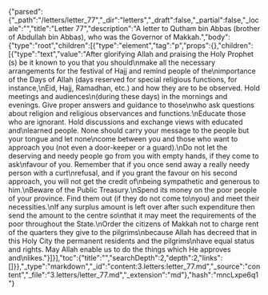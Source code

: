 {"parsed":{"_path":"/letters/letter_77","_dir":"letters","_draft":false,"_partial":false,"_locale":"","title":"Letter 77","description":"A letter to Qutham bin Abbas (brother of Abdullah bin Abbas), who was the Governor of Makkah.","body":{"type":"root","children":[{"type":"element","tag":"p","props":{},"children":[{"type":"text","value":"After glorifying Allah and praising the Holy Prophet (s) be it known to you that you should\nmake all the necessary arrangements for the festival of Hajj and remind people of the\nimportance of the Days of Allah (days reserved for special religious functions, for instance,\nEid, Hajj, Ramadhan, etc.) and how they are to be observed. Hold meetings and audiences\n(during these days) in the mornings and evenings. Give proper answers and guidance to those\nwho ask questions about religion and religious observances and functions.\nEducate those who are ignorant. Hold discussions and exchange views with educated and\nlearned people. None should carry your message to the people but your tongue and let none\ncome between you and those who want to approach you (not even a door-keeper or a guard).\nDo not let the deserving and needy people go from you with empty hands, if they come to ask\nfavour of you. Remember that if you once send away a really needy person with a curt\nrefusal, and if you grant the favour on his second approach, you will not get the credit of\nbeing sympathetic and generous to him.\nBeware of the Public Treasury.\nSpend its money on the poor people of your province. Find them out (if they do not come to\nyou) and meet their necessities.\nIf any surplus amount is left over after such expenditure then send the amount to the centre so\nthat it may meet the requirements of the poor throughout the State.\nOrder the citizens of Makkah not to charge rent of the quarters they give to the pilgrims\nbecause Allah has decreed that in this Holy City the permanent residents and the pilgrims\nhave equal status and rights. May Allah enable us to do the things which He approves and\nlikes."}]}],"toc":{"title":"","searchDepth":2,"depth":2,"links":[]}},"_type":"markdown","_id":"content:3.letters:letter_77.md","_source":"content","_file":"3.letters/letter_77.md","_extension":"md"},"hash":"mncLxpe6q1"}
